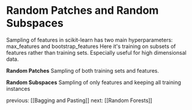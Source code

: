 # Random Patches and Random Subspaces
Sampling of features in scikit-learn has two main hyperparameters: max_features and bootstrap_features
Here it's training on subsets of features rather than training sets. Especially useful for high dimensionsal data. 

**Random Patches**
Sampling of both training sets and features.

**Random Subspaces**
Sampling of only features and keeping all training instances

previous:
[[Bagging and Pasting]]
next:
[[Random Forests]]